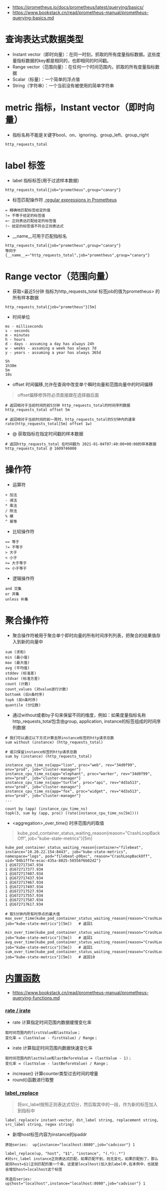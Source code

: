 * https://prometheus.io/docs/prometheus/latest/querying/basics/
* https://www.bookstack.cn/read/prometheus-manual/prometheus-querying-basics.md

# 查询表达式数据类型
* Instant vector（即时向量）：在同一时刻，抓取的所有度量指标数据。这些度量指标数据的key都是相同的，也即相同的时间戳。
* Range vector（范围向量）：在任何一个时间范围内，抓取的所有度量指标数据
* Scalar（标量）：一个简单的浮点值
* String（字符串）：一个当前没有被使用的简单字符串


# metric 指标，Instant vector（即时向量）
* 指标名称不能是关键字bool、on、ignoring、group_left、group_right
```
http_requests_total
```

# label 标签
* label 指标标签(用于过滤样本数据)
```
http_requests_total{job="prometheus",group="canary"}
```
* 标签匹配操作符 ,[regular expressions in Prometheus](https://github.com/google/re2/wiki/Syntax)
```
= 精确地匹配标签给定的值
!= 不等于给定的标签值
=~ 正则表达匹配给定的标签值
!~ 给定的标签值不符合正则表达式
```

* __name__可用于匹配指标名
```
http_requests_total{job="prometheus",group="canary"}
等同于
{__name__=~"http_requests_total",job="prometheus",group="canary"}
```

# Range vector（范围向量）
* 获取<最近5分钟 指标为http_requests_total 标签job的值为prometheus> 的所有样本数据
```
http_requests_total{job="prometheus"}[5m]
```
* 时间单位
```
ms - milliseconds
s - seconds
m - minutes
h - hours
d - days - assuming a day has always 24h
w - weeks - assuming a week has always 7d
y - years - assuming a year has always 365d
```
```
5h
1h30m
5m
10s
```
* offset 时间偏移,允许在查询中改变单个瞬时向量和范围向量中的时间偏移
>offset偏移修饰符必须直接跟在选择器后面
```
# 返回相对于当前时间的前5分钟 http_requests_total的时间序列数据
http_requests_total offset 5m

# 返回相对于当前时间的前一周时，http_requests_total的5分钟内的速率
rate(http_requests_total[5m] offset 1w)
```
* @ 获取指标在指定时间戳的样本数据
```
# 返回http_requests_total 在时间戳为 2021-01-04T07:40:00+00:00的样本数据
http_requests_total @ 1609746000
```

# 操作符
* 运算符
```
+ 加法
- 减法
* 乘法
/ 除法
% 模
^ 幂等
```
* 比较操作符
```
== 等于
!= 不等于
> 大于
< 小于
>= 大于等于
<= 小于等于
```
* 逻辑操作符
```
and 交集
or 并集
unless 补集
```

# 聚合操作符
* 聚合操作符被用于聚合单个即时向量的所有时间序列列表，把聚合的结果值存入到新的向量中
```
sum (求和)
min (最小值)
max (最大值)
avg (平均值)
stddev (标准差)
stdvar (标准方差)
count (计数)
count_values (对value进行计数)
bottomk (后n条时序)
topk (前n条时序)
quantile (分位数)
```
* 通过without或者by子句来保留不同的维度，例如：如果度量指标名称http_requests_total包含由group, application, instance的标签组成的时间序列数据
```
# 我们可以通过以下方式计算去除instance标签的http请求总数
sum without (instance) (http_requests_total)

# 或只保留instance标签的http请求总数
sum by (instance) (http_requests_total)
```
```
instance_cpu_time_ns{app="lion", proc="web", rev="34d0f99", env="prod", job="cluster-manager"}
instance_cpu_time_ns{app="elephant", proc="worker", rev="34d0f99", env="prod", job="cluster-manager"}
instance_cpu_time_ns{app="turtle", proc="api", rev="4d3a513", env="prod", job="cluster-manager"}
instance_cpu_time_ns{app="fox", proc="widget", rev="4d3a513", env="prod", job="cluster-manager"}
...

count by (app) (instance_cpu_time_ns)
topk(3, sum by (app, proc) (rate(instance_cpu_time_ns[5m])))
```

* \<aggregation\>_over_time() 时序范围内的取值
>kube_pod_container_status_waiting_reason{reason="CrashLoopBackOff", job="kube-state-metrics"}[5m]
```
kube_pod_container_status_waiting_reason{container="filebeat", instance="10.20.22.154:8443", job="kube-state-metrics", namespace="logs", pod="filebeat-p9bxc", reason="CrashLoopBackOff", uid="04b1fffe-ecac-435a-8025-58556f6b02d2"}
1 @1672717347.934
1 @1672717377.934
1 @1672717407.934
1 @1672717437.934
1 @1672717467.934
1 @1672717497.934
1 @1672717527.934
1 @1672717557.934
1 @1672717587.934
1 @1672717617.934
```
```
# 取5分钟内所有时序点的最大值
max_over_time(kube_pod_container_status_waiting_reason{reason="CrashLoopBackOff", job="kube-state-metrics"}[5m])   # 返回1

min_over_time(kube_pod_container_status_waiting_reason{reason="CrashLoopBackOff", job="kube-state-metrics"}[5m])   # 返回1
avg_over_time(kube_pod_container_status_waiting_reason{reason="CrashLoopBackOff", job="kube-state-metrics"}[5m])   # 返回1
sum_over_time(kube_pod_container_status_waiting_reason{reason="CrashLoopBackOff", job="kube-state-metrics"}[5m])   # 返回10
```

# [内置函数](https://prometheus.io/docs/prometheus/latest/querying/functions/)
* https://www.bookstack.cn/read/prometheus-manual/prometheus-querying-functions.md
### [rate / irate](https://segmentfault.com/a/1190000040783147)
* rate 计算指定时间范围内数据缓慢变化率
```
取时间范围内的firstValue和lastValue；
变化率 = (lastValue - firstValue) / Range；
```

* irate 计算指定时间范围内数据快速变化率
```
取时间范围内的lastValue和lastBeforeValue = (lastValue - 1)；
变化率 = (lastValue - lastBeforeValue) / Range；
```

* increase() 计算counter类型过去时间的增量
* round()函数进行取整

### [label_replace](https://prometheus.io/docs/prometheus/latest/querying/functions/#label_replace)
>将src_label按照正则表达式切分，然后取其中的一段，作为新的标签加入到指标中
```
label_replace(v instant-vector, dst_label string, replacement string, src_label string, regex string)
```
* 新增host标签内容为instance的ipaddr
```
原始series:  up{instance="localhost:8080",job="cadvisor"} 1
```
```
label_replace(up, "host", "$1", "instance", "(.*):.*")
#对src_label instance正则表达式匹配，如果匹配不到，则无变化，如果匹配到了，那么就将host=$1(正则匹配的第一个串，这里是localhost)加入到label中,在本例中，也就是会增加host=localhost这个标签
```
```
改造后series:  up{host="localhost",instance="localhost:8080",job="cadvisor"} 1
```